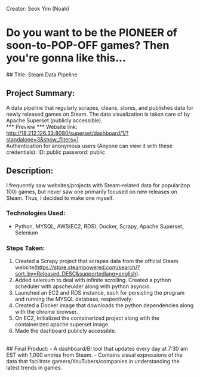Creator: Seok Yim (Noah)
<h1>Do you want to be the PIONEER of soon-to-POP-OFF games? Then you're gonna like this...</h1>
## Title: Steam Data Pipeline

## Project Summary: 
A data pipeline that regularly scrapes, cleans, stores, and publishes data for newly released games on Steam. The data visualization is taken care of by Apache Superset (publicly accessible).
<br>
*** Preview ***
Website link:
http://18.212.126.33:8080/superset/dashboard/1/?standalone=3&show_filters=1
<br>
Authentication for anonymous users (Anyone can view it with these credentials):
ID: public
password: public
<br>
## Description:
I frequently saw websites/projects with Steam-related data for popular(top 100) games, but never saw one primarily focused on new releases on Steam. Thus, I decided to make one myself.
### Technologies Used:
- Python, MYSQL, AWS(EC2, RDS), Docker, Scrapy, Apache Superset, Selenium
### Steps Taken:
1) Created a Scrapy project that scrapes data from the official Steam website(https://store.steampowered.com/search/?sort_by=Released_DESC&supportedlang=english).
2) Added selenium to deal with infinite scrolling. Created a python scheduler with apscheulder along with python asyncio.
3) Launched an EC2 and RDS instance, each for persisting the program and running the MYSQL database, respectively.
4) Created a Docker image that downloads the python dependencies along with the chrome browser.
5) On EC2, Initialized the containerized project along with the containerized apache superset image.
6) Made the dashboard publicly accessible.
<br>
## Final Product:
- A dashboard/BI tool that updates every day at 7:30 am EST with 1,000 entries from Steam.
- Contains visual expressions of the data that facilitate gamers/YouTubers/companies in understanding the latest trends in games.
